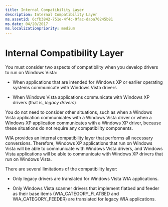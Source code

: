 ```yaml
---
title: Internal Compatibility Layer
description: Internal Compatibility Layer
ms.assetid: 6cfb3842-751e-4f4c-9fac-daba70245b81
ms.date: 04/20/2017
ms.localizationpriority: medium
---
```


# Internal Compatibility Layer


You must consider two aspects of compatibility when you develop drivers to run on Windows Vista:

-   When applications that are intended for Windows XP or earlier operating systems communicate with Windows Vista drivers

-   When Windows Vista applications communicate with Windows XP drivers (that is, *legacy drivers*)

You do not need to consider other situations, such as when a Windows Vista application communicates with a Windows Vista driver or when a Windows XP application communicates with a Windows XP driver, because these situations do not require any compatibility components.

WIA provides an internal compatibility layer that performs all necessary conversions. Therefore, Windows XP applications that run on Windows Vista will be able to communicate with Windows Vista drivers, and Windows Vista applications will be able to communicate with Windows XP drivers that run on Windows Vista.

There are several limitations of the compatibility layer:

-   Only legacy drivers are translated for Windows Vista WIA applications.

-   Only Windows Vista scanner drivers that implement flatbed and feeder as their base items (WIA\_CATEGORY\_FLATBED and WIA\_CATEGORY\_FEEDER) are translated for legacy WIA applications.

 

 




